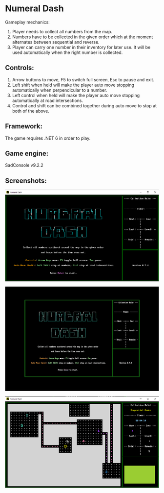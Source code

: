 # Numeral Dash
Gameplay mechanics:
1. Player needs to collect all numbers from the map.
2. Numbers have to be collected in the given order which at the moment alternates between sequential and reverse.
3. Player can carry one number in their inventory for later use. It will be used automatically when the right number is collected.

## Controls:

1. Arrow buttons to move, F5 to switch full screen, Esc to pause and exit.
2. Left shift when held will make the player auto move stopping automatically when perpendicular to a number.
3. Left control when held will make the player auto move stopping automatically at road intersections.
4. Control and shift can be combined together during auto move to stop at both of the above.

## Framework:

The game requires .NET 6 in order to play.

## Game engine:

SadConsole v9.2.2

## Screenshots:

![screenshot](/ScreenShots/title_screen.png)

![screenshot](/ScreenShots/numeraldash.gif)

![screenshot](/ScreenShots/gameplay.png)
